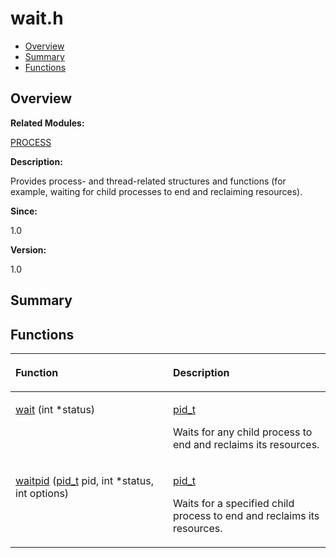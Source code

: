 # wait.h<a name="ZH-CN_TOPIC_0000001055308041"></a>

-   [Overview](#section683276346165630)
-   [Summary](#section1628212685165630)
-   [Functions](#func-members)

## **Overview**<a name="section683276346165630"></a>

**Related Modules:**

[PROCESS](PROCESS.md)

**Description:**

Provides process- and thread-related structures and functions \(for example, waiting for child processes to end and reclaiming resources\). 

**Since:**

1.0

**Version:**

1.0

## **Summary**<a name="section1628212685165630"></a>

## Functions<a name="func-members"></a>

<a name="table2112128782165630"></a>
<table><thead align="left"><tr id="row138460123165630"><th class="cellrowborder" valign="top" width="50%" id="mcps1.1.3.1.1"><p id="p1092729563165630"><a name="p1092729563165630"></a><a name="p1092729563165630"></a>Function</p>
</th>
<th class="cellrowborder" valign="top" width="50%" id="mcps1.1.3.1.2"><p id="p845995664165630"><a name="p845995664165630"></a><a name="p845995664165630"></a>Description</p>
</th>
</tr>
</thead>
<tbody><tr id="row1817563872165630"><td class="cellrowborder" valign="top" width="50%" headers="mcps1.1.3.1.1 "><p id="p2086784958165630"><a name="p2086784958165630"></a><a name="p2086784958165630"></a><a href="PROCESS.md#gabf2fbcf6df59fd5234e9eed4db1a1804">wait</a> (int *status)</p>
</td>
<td class="cellrowborder" valign="top" width="50%" headers="mcps1.1.3.1.2 "><p id="p1611549543165630"><a name="p1611549543165630"></a><a name="p1611549543165630"></a><a href="UTILS.md#ga30c34d3eead853c44f459f21b932984c">pid_t</a> </p>
<p id="p1350155430165630"><a name="p1350155430165630"></a><a name="p1350155430165630"></a>Waits for any child process to end and reclaims its resources. </p>
</td>
</tr>
<tr id="row1916443349165630"><td class="cellrowborder" valign="top" width="50%" headers="mcps1.1.3.1.1 "><p id="p1495535475165630"><a name="p1495535475165630"></a><a name="p1495535475165630"></a><a href="PROCESS.md#ga77de8005691d1f125540d66032a3cc62">waitpid</a> (<a href="UTILS.md#ga30c34d3eead853c44f459f21b932984c">pid_t</a> pid, int *status, int options)</p>
</td>
<td class="cellrowborder" valign="top" width="50%" headers="mcps1.1.3.1.2 "><p id="p88798753165630"><a name="p88798753165630"></a><a name="p88798753165630"></a><a href="UTILS.md#ga30c34d3eead853c44f459f21b932984c">pid_t</a> </p>
<p id="p70173539165630"><a name="p70173539165630"></a><a name="p70173539165630"></a>Waits for a specified child process to end and reclaims its resources. </p>
</td>
</tr>
</tbody>
</table>

